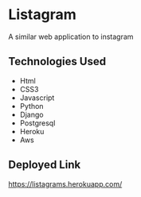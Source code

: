 # Listagram

A similar web application to instagram

## Technologies Used

* Html
* CSS3
* Javascript
* Python
* Django
* Postgresql
* Heroku
* Aws

## Deployed Link
https://listagrams.herokuapp.com/



